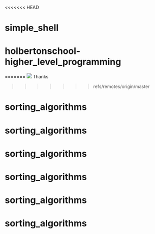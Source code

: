 <<<<<<< HEAD
# simple_shell
# holbertonschool-higher_level_programming
=======
<img src="https://cdn.discordapp.com/attachments/722558545316413492/734906571691261992/Holberton-School.jpg">
Thanks
>>>>>>> refs/remotes/origin/master
# sorting_algorithms
# sorting_algorithms
# sorting_algorithms
# sorting_algorithms
# sorting_algorithms
# sorting_algorithms
